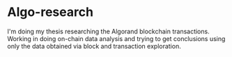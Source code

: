 # Algo-research

I'm doing my thesis researching the Algorand blockchain transactions. Working in doing on-chain data analysis and trying to get conclusions using only the data obtained via block and transaction exploration.

